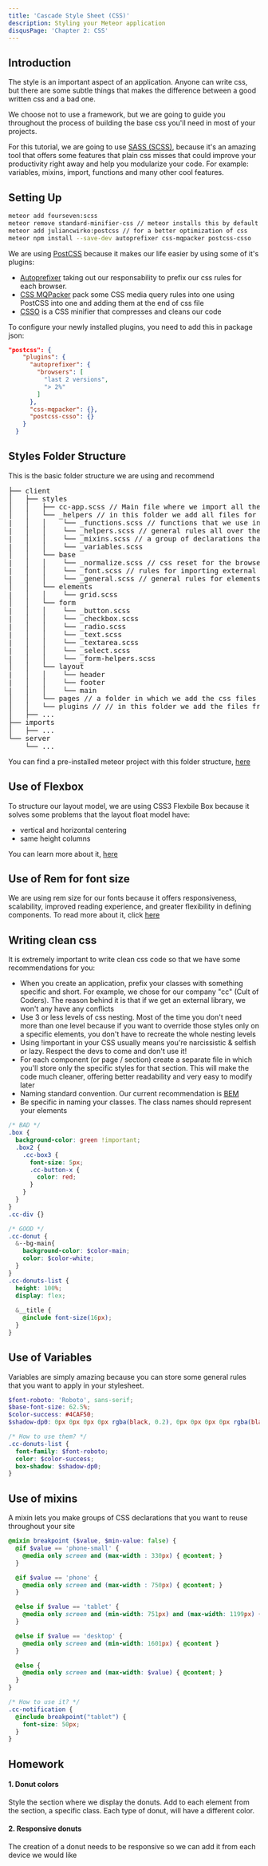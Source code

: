 ```yaml
---
title: 'Cascade Style Sheet (CSS)'
description: Styling your Meteor application
disqusPage: 'Chapter 2: CSS'
---
```


## Introduction


The style is an important aspect of an application. Anyone can write css, but there are some subtle things that makes the difference between a good written css and a bad one.

We choose not to use a framework, but we are going to guide you throughout the process of building the base css you'll need in most of your projects.

For this tutorial, we are going to use [SASS (SCSS)](http://sass-lang.com/), because it's an amazing tool that offers some features that plain css misses that could improve your productivity right away and help you modularize your code. For example: variables, mixins, import, functions and many other cool features.


## Setting Up

```bash
meteor add fourseven:scss
meteor remove standard-minifier-css // meteor installs this by default to optimize the css
meteor add juliancwirko:postcss // for a better optimization of css
meteor npm install --save-dev autoprefixer css-mqpacker postcss-csso
```

We are using [PostCSS](http://postcss.org/) because it makes our life easier by using some of it's plugins:
- [Autoprefixer](https://github.com/postcss/autoprefixer) taking out our responsability to prefix our css rules for each browser.
- [CSS MQPacker](https://github.com/hail2u/node-css-mqpacker) pack some CSS media query rules into one using PostCSS into one and adding them at the end of css file
- [CSSO](https://github.com/css/csso) is a CSS minifier that compresses and cleans our code

To configure your newly installed plugins, you need to add this in package json:

``` json
"postcss": {
    "plugins": {
      "autoprefixer": {
        "browsers": [
          "last 2 versions",
          "> 2%"
        ]
      },
      "css-mqpacker": {},
      "postcss-csso": {}
    }
  }

```

## Styles Folder Structure
This is the basic folder structure we are using and recommend

<pre>
├── client 
│   ├── styles
│   │   ├── cc-app.scss // Main file where we import all the other scss files
│   │   └── _helpers // in this folder we add all files for variables, functions, mixins 
|   │   │    └── _functions.scss // functions that we use in mixins 
|   │   │    └── _helpers.scss // general rules all over the website
|   │   │    └── _mixins.scss // a group of declarations that you want to re-use
|   │   │    └── _variables.scss
│   │   └── base 
|   │   │    └── _normalize.scss // css reset for the browser 
|   │   │    └── _font.scss // rules for importing external fonts 
|   │   │    └── _general.scss // general rules for elements (html, body, links, a, etc)
│   │   └── elements
|   │   │    └── grid.scss
│   │   └── form  
|   │   │    └── _button.scss
|   │   │    └── _checkbox.scss 
|   │   │    └── _radio.scss
|   │   │    └── _text.scss
|   │   │    └── _textarea.scss
|   │   │    └── _select.scss
|   │   │    └── _form-helpers.scss
│   │   └── layout 
|   │   │    └── header
|   │   │    └── footer
|   │   │    └── main
│   │   └── pages // a folder in which we add the css files for each page of application
│   │   └── plugins // // in this folder we add the files from our external components that we use in the app
│   ├── ...
├── imports
│   ├── ...
└── server 
    └── ...
</pre>

You can find a pre-installed meteor project with this folder structure, [here](wwww.github.com)


## Use of Flexbox
To structure our layout model, we are using CSS3 Flexbile Box because it solves some problems that the layout float model have:
- vertical and horizontal centering
- same height columns

You can learn more about it, [here](https://css-tricks.com/snippets/css/a-guide-to-flexbox/)

## Use of Rem for font size
We are using rem size for our fonts because it offers responsiveness, scalability, improved reading experience, and greater flexibility in defining components. To read more about it, click [here](https://www.sitepoint.com/understanding-and-using-rem-units-in-css/) 

## Writing clean css
It is extremely important to write clean css code so that we have some recommendations for you:
- When you create an application, prefix your classes with something specific and short. For example, we chose for our company "cc" (Cult of Coders). The reason behind it is that if we get an external library, we won't any have any conflicts
- Use 3 or less levels of css nesting. Most of the time you don't need more than one level because if you want to override those styles only on a specific elements, you don't have to recreate the whole nesting levels
- Using !important in your CSS usually means you're narcissistic & selfish or lazy. Respect the devs to come and don't use it!
- For each component (or page / section) create a separate file in which you'll store only the specific styles for that section. This will make the code much cleaner, offering better readability and very easy to modify later 
- Naming standard convention. Our current recommendation is [BEM](http://getbem.com/naming/)
- Be specific in naming your classes. The class names should represent your elements

```scss
/* BAD */
.box {
  background-color: green !important;
  .box2 {
    .cc-box3 {
      font-size: 5px;
      .cc-button-x {
        color: red; 
      }
    }
  }
} 
.cc-div {}
```

```scss
/* GOOD */
.cc-donut {
  &--bg-main{
    background-color: $color-main;
    color: $color-white;
  }
}
.cc-donuts-list {
  height: 100%;
  display: flex;
  
  &__title {
    @include font-size(16px);
  }
}
```

## Use of Variables
Variables are simply amazing because you can store some general rules that you want to apply in your stylesheet.

```scss
$font-roboto: 'Roboto', sans-serif;
$base-font-size: 62.5%;
$color-success: #4CAF50;
$shadow-dp0: 0px 0px 0px 0px rgba(black, 0.2), 0px 0px 0px 0px rgba(black, 0.14), 0px 0px 0px 0px rgba(black, 0.12);

/* How to use them? */
.cc-donuts-list {
  font-family: $font-roboto;
  color: $color-success;
  box-shadow: $shadow-dp0;
}
```

## Use of mixins
A mixin lets you make groups of CSS declarations that you want to reuse throughout your site
```scss
@mixin breakpoint ($value, $min-value: false) {
  @if $value == 'phone-small' {
    @media only screen and (max-width : 330px) { @content; }
  }

  @if $value == 'phone' {
    @media only screen and (max-width : 750px) { @content; }
  }

  @else if $value == 'tablet' {
    @media only screen and (min-width: 751px) and (max-width: 1199px) { @content }
  }

  @else if $value == 'desktop' {
    @media only screen and (min-width: 1601px) { @content }
  }

  @else {
    @media only screen and (max-width: $value) { @content; }
  }
}

/* How to use it? */
.cc-notification {
  @include breakpoint("tablet") {
    font-size: 50px;
  }
}

```
## Homework

#### 1. Donut colors
Style the section where we display the donuts. Add to each element from the section, a specific class. Each type of donut, will have a different color.

#### 2. Responsive donuts
The creation of a donut needs to be responsive so we can add it from each device we would like 
